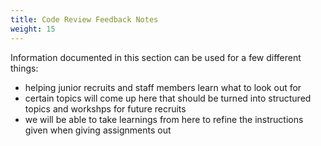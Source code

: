 ```yaml
---
title: Code Review Feedback Notes
weight: 15
---
```


Information documented in this section can be used for a few different things:

- helping junior recruits and staff members learn what to look out for
- certain topics will come up here that should be turned into structured topics and workshps for future recruits
- we will be able to take learnings from here to refine the instructions given when giving assignments out
